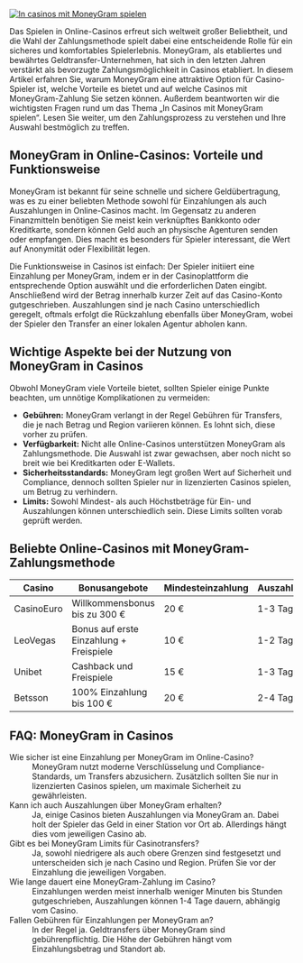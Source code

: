 [![In casinos mit MoneyGram spielen](https://123-caf.pages.dev/gitsignup.png)](https://vrmoo.ru/Bt82HjjY)

<p>Das Spielen in Online-Casinos erfreut sich weltweit großer Beliebtheit, und die Wahl der Zahlungsmethode spielt dabei eine entscheidende Rolle für ein sicheres und komfortables Spielerlebnis. MoneyGram, als etabliertes und bewährtes Geldtransfer-Unternehmen, hat sich in den letzten Jahren verstärkt als bevorzugte Zahlungsmöglichkeit in Casinos etabliert. In diesem Artikel erfahren Sie, warum MoneyGram eine attraktive Option für Casino-Spieler ist, welche Vorteile es bietet und auf welche Casinos mit MoneyGram-Zahlung Sie setzen können. Außerdem beantworten wir die wichtigsten Fragen rund um das Thema „In Casinos mit MoneyGram spielen“. Lesen Sie weiter, um den Zahlungsprozess zu verstehen und Ihre Auswahl bestmöglich zu treffen.</p>  <h2>MoneyGram in Online-Casinos: Vorteile und Funktionsweise</h2> <p>MoneyGram ist bekannt für seine schnelle und sichere Geldübertragung, was es zu einer beliebten Methode sowohl für Einzahlungen als auch Auszahlungen in Online-Casinos macht. Im Gegensatz zu anderen Finanzmitteln benötigen Sie meist kein verknüpftes Bankkonto oder Kreditkarte, sondern können Geld auch an physische Agenturen senden oder empfangen. Dies macht es besonders für Spieler interessant, die Wert auf Anonymität oder Flexibilität legen.</p> <p>Die Funktionsweise in Casinos ist einfach: Der Spieler initiiert eine Einzahlung per MoneyGram, indem er in der Casinoplattform die entsprechende Option auswählt und die erforderlichen Daten eingibt. Anschließend wird der Betrag innerhalb kurzer Zeit auf das Casino-Konto gutgeschrieben. Auszahlungen sind je nach Casino unterschiedlich geregelt, oftmals erfolgt die Rückzahlung ebenfalls über MoneyGram, wobei der Spieler den Transfer an einer lokalen Agentur abholen kann.</p>  <h2>Wichtige Aspekte bei der Nutzung von MoneyGram in Casinos</h2> <p>Obwohl MoneyGram viele Vorteile bietet, sollten Spieler einige Punkte beachten, um unnötige Komplikationen zu vermeiden:</p> <ul> <li><strong>Gebühren:</strong> MoneyGram verlangt in der Regel Gebühren für Transfers, die je nach Betrag und Region variieren können. Es lohnt sich, diese vorher zu prüfen.</li> <li><strong>Verfügbarkeit:</strong> Nicht alle Online-Casinos unterstützen MoneyGram als Zahlungsmethode. Die Auswahl ist zwar gewachsen, aber noch nicht so breit wie bei Kreditkarten oder E-Wallets.</li> <li><strong>Sicherheitsstandards:</strong> MoneyGram legt großen Wert auf Sicherheit und Compliance, dennoch sollten Spieler nur in lizenzierten Casinos spielen, um Betrug zu verhindern.</li> <li><strong>Limits:</strong> Sowohl Mindest- als auch Höchstbeträge für Ein- und Auszahlungen können unterschiedlich sein. Diese Limits sollten vorab geprüft werden.</li> </ul>  <h2>Beliebte Online-Casinos mit MoneyGram-Zahlungsmethode</h2> <table>   <thead>     <tr>       <th>Casino</th>       <th>Bonusangebote</th>       <th>Mindesteinzahlung</th>       <th>Auszahlungsdauer</th>     </tr>   </thead>   <tbody>     <tr>       <td>CasinoEuro</td>       <td>Willkommensbonus bis zu 300 €</td>       <td>20 €</td>       <td>1-3 Tage</td>     </tr>     <tr>       <td>LeoVegas</td>       <td>Bonus auf erste Einzahlung + Freispiele</td>       <td>10 €</td>       <td>1-2 Tage</td>     </tr>     <tr>       <td>Unibet</td>       <td>Cashback und Freispiele</td>       <td>15 €</td>       <td>1-3 Tage</td>     </tr>     <tr>       <td>Betsson</td>       <td>100% Einzahlung bis 100 €</td>       <td>20 €</td>       <td>2-4 Tage</td>     </tr>   </tbody> </table>  <h2>FAQ: MoneyGram in Casinos</h2> <dl>   <dt>Wie sicher ist eine Einzahlung per MoneyGram im Online-Casino?</dt>   <dd>MoneyGram nutzt moderne Verschlüsselung und Compliance-Standards, um Transfers abzusichern. Zusätzlich sollten Sie nur in lizenzierten Casinos spielen, um maximale Sicherheit zu gewährleisten.</dd>    <dt>Kann ich auch Auszahlungen über MoneyGram erhalten?</dt>   <dd>Ja, einige Casinos bieten Auszahlungen via MoneyGram an. Dabei holt der Spieler das Geld in einer Station vor Ort ab. Allerdings hängt dies vom jeweiligen Casino ab.</dd>    <dt>Gibt es bei MoneyGram Limits für Casinotransfers?</dt>   <dd>Ja, sowohl niedrigere als auch obere Grenzen sind festgesetzt und unterscheiden sich je nach Casino und Region. Prüfen Sie vor der Einzahlung die jeweiligen Vorgaben.</dd>    <dt>Wie lange dauert eine MoneyGram-Zahlung im Casino?</dt>   <dd>Einzahlungen werden meist innerhalb weniger Minuten bis Stunden gutgeschrieben, Auszahlungen können 1-4 Tage dauern, abhängig vom Casino.</dd>    <dt>Fallen Gebühren für Einzahlungen per MoneyGram an?</dt>   <dd>In der Regel ja. Geldtransfers über MoneyGram sind gebührenpflichtig. Die Höhe der Gebühren hängt vom Einzahlungsbetrag und Standort ab.</dd> </dl>